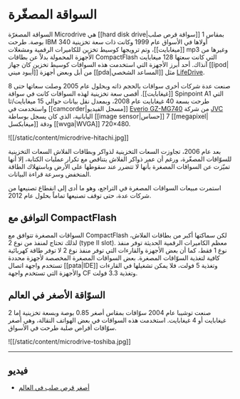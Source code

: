 # السواقة المصغّرة

السواقة المصغرّة Microdrive هي [[hard disk drive|سواقة قرص صلب]] بمقاس 1 بوصة. طرحت IBM أولاها في الأسواق عام 1999 وكانت ذات سعة تخزينية 340 [[ميغابايت]]، وتم ترويجها كوسيط تخزين للكاميرات الرقمية ومشغلات mp3 وغيرها من الأجهزة المحمولة بدلاً عن بطاقات CompactFlash التي كانت سعتها 128 ميغابايت آنذاك. أحد أبرز الأجهزة التي استخدمت هذه السواقات كوسيط تخزين كان جهاز [[ipod|أيبود ميني]] من أبل وبعض أجهزة [[pda|المساعد الشخصي]] مثل [LifeDrive](https://en.wikipedia.org/wiki/LifeDrive).

صنعت عدة شركات أخرى سواقات بالحجم ذاته وبحلول عام 2005 وصلت سعاتها حتى 8 [[غيغابايت]]. أقصى سعة تخزينية لهذه السواقات كانت في سواقة Spinpoint A1 التي طرحت بسعة 40 غيغابايت عام 2008، وبمعدل نقل بيانات حوالي 15 ميغابايت/ثا واستخدمت في [[camcorder|مسجل الفيديو]] [Everio GZ-MG740](https://www3.jvckenwood.com/dvmain/gz-mg740/) من شركة [JVC](https://ar.wikipedia.org/wiki/%D8%AC%D9%8A%D9%87_%D9%81%D9%8A_%D8%B3%D9%8A) اليابانية، الذي كان يسجل بوساطة [[image sensor|حساس]] 7 [[megapixel|ميغابكسل]] ودقة [[wvga|WVGA]] 720×480.

![[/static/content/microdrive-hitachi.jpg]]

بعد عام 2006، تجاوزت السعات التخزينية لذواكر وبطاقات الفلاش السعات التخزينية للسوّاقات المصغّرة، ورغم أن عمر ذواكر الفلاش يتناقص مع تكرار عمليات الكتابة، إلا أنها تميّزت عن السواقات المصغرة بأنها لا تتضرر عند سقوطها على الأرض وباستهلاك الطاقة المنخفض وسرعة قراءة البيانات.

استمرت مبيعات السواقات المصغرة في التراجع، وهو ما أدى إلى انقطاع تصنيعها من شركات عدة، حتى توقف تصنيعها تماماً بحلول عام 2012.

## التوافق مع CompactFlash

السواقات المصغرة تتوافق مع CompactFlash لكن سماكتها أكبر من بطاقات الفلاش، لذلك تحتاج لمنفذ من نوع 2 (type II slot). معظم الكاميرات الرقمية الحديثة توفر منفذ نوع 1 فقط، كما أن بعض الأجهزة والقارءات التي توفر منفذ نوع 2 لا توفر طاقة كهربائية كافية لتغذية السوّاقات المصغرة. بعض السواقات المصغرة المخصصة لأجهزة محددة تستخدم واجهة اتصال [[pata|IDE]] وتغذية 5 فولت، فلا يمكن تشغيلها في القارءات والأجهزة التي تستخدم واجهة CF وتغذية 3.3 فولت.

## السوّاقة الأصغر في العالم

صنعت توشيبا عام 2004 سوّاقات بمقاس أصغر 0.85 بوصة وبسعة تخزينية إما 2 غيغابايت أو 4 غيغابايت. استخدمت هذه السواقات في بعض الهواتف النقالة، وهي أصغر سوّاقات أقراص صلبة طرحت في الأسواق.

![[/static/content/microdrive-toshiba.jpg]]

---

## فيديو

- [أصغر قرص صلب في العالم](https://www.youtube.com/watch?v=p7_Zlkj4u4g)
